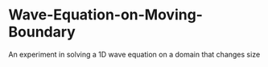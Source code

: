 # Wave-Equation-on-Moving-Boundary
An experiment in solving a 1D wave equation on a domain that changes size
